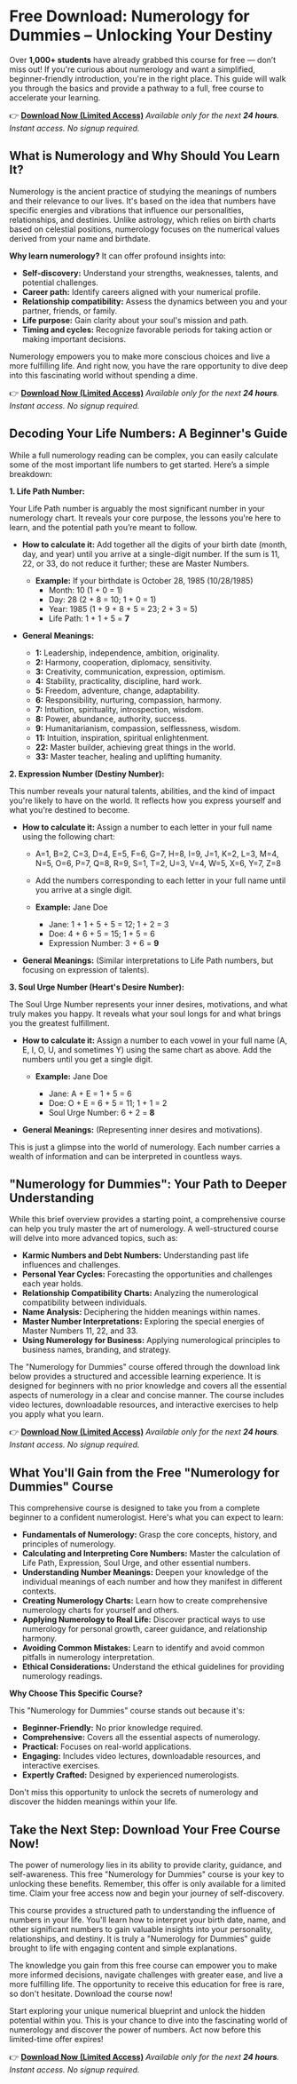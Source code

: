 # Free Download: Numerology for Dummies – Unlocking Your Destiny

Over **1,000+ students** have already grabbed this course for free — don’t miss out! If you're curious about numerology and want a simplified, beginner-friendly introduction, you're in the right place. This guide will walk you through the basics and provide a pathway to a full, free course to accelerate your learning.

👉 [**Download Now (Limited Access)**](https://udemywork.com/numerology-for-dummies)
_Available only for the next **24 hours**. Instant access. No signup required._

## What is Numerology and Why Should You Learn It?

Numerology is the ancient practice of studying the meanings of numbers and their relevance to our lives. It's based on the idea that numbers have specific energies and vibrations that influence our personalities, relationships, and destinies. Unlike astrology, which relies on birth charts based on celestial positions, numerology focuses on the numerical values derived from your name and birthdate.

**Why learn numerology?** It can offer profound insights into:

*   **Self-discovery:** Understand your strengths, weaknesses, talents, and potential challenges.
*   **Career path:** Identify careers aligned with your numerical profile.
*   **Relationship compatibility:** Assess the dynamics between you and your partner, friends, or family.
*   **Life purpose:** Gain clarity about your soul's mission and path.
*   **Timing and cycles:** Recognize favorable periods for taking action or making important decisions.

Numerology empowers you to make more conscious choices and live a more fulfilling life. And right now, you have the rare opportunity to dive deep into this fascinating world without spending a dime.

👉 [**Download Now (Limited Access)**](https://udemywork.com/numerology-for-dummies)
_Available only for the next **24 hours**. Instant access. No signup required._

## Decoding Your Life Numbers: A Beginner's Guide

While a full numerology reading can be complex, you can easily calculate some of the most important life numbers to get started. Here’s a simple breakdown:

**1. Life Path Number:**

Your Life Path number is arguably the most significant number in your numerology chart. It reveals your core purpose, the lessons you're here to learn, and the potential path you’re meant to follow.

*   **How to calculate it:** Add together all the digits of your birth date (month, day, and year) until you arrive at a single-digit number. If the sum is 11, 22, or 33, do not reduce it further; these are Master Numbers.

    *   **Example:** If your birthdate is October 28, 1985 (10/28/1985)
        *   Month: 10 (1 + 0 = 1)
        *   Day: 28 (2 + 8 = 10; 1 + 0 = 1)
        *   Year: 1985 (1 + 9 + 8 + 5 = 23; 2 + 3 = 5)
        *   Life Path: 1 + 1 + 5 = **7**

*   **General Meanings:**

    *   **1:** Leadership, independence, ambition, originality.
    *   **2:** Harmony, cooperation, diplomacy, sensitivity.
    *   **3:** Creativity, communication, expression, optimism.
    *   **4:** Stability, practicality, discipline, hard work.
    *   **5:** Freedom, adventure, change, adaptability.
    *   **6:** Responsibility, nurturing, compassion, harmony.
    *   **7:** Intuition, spirituality, introspection, wisdom.
    *   **8:** Power, abundance, authority, success.
    *   **9:** Humanitarianism, compassion, selflessness, wisdom.
    *   **11:** Intuition, inspiration, spiritual enlightenment.
    *   **22:** Master builder, achieving great things in the world.
    *   **33:** Master teacher, healing and uplifting humanity.

**2. Expression Number (Destiny Number):**

This number reveals your natural talents, abilities, and the kind of impact you're likely to have on the world. It reflects how you express yourself and what you're destined to become.

*   **How to calculate it:** Assign a number to each letter in your full name using the following chart:

    *   A=1, B=2, C=3, D=4, E=5, F=6, G=7, H=8, I=9, J=1, K=2, L=3, M=4, N=5, O=6, P=7, Q=8, R=9, S=1, T=2, U=3, V=4, W=5, X=6, Y=7, Z=8

    *   Add the numbers corresponding to each letter in your full name until you arrive at a single digit.

    *   **Example:** Jane Doe

        *   Jane: 1 + 1 + 5 + 5 = 12; 1 + 2 = 3
        *   Doe: 4 + 6 + 5 = 15; 1 + 5 = 6
        *   Expression Number: 3 + 6 = **9**

*   **General Meanings:** (Similar interpretations to Life Path numbers, but focusing on expression of talents).

**3. Soul Urge Number (Heart's Desire Number):**

The Soul Urge Number represents your inner desires, motivations, and what truly makes you happy. It reveals what your soul longs for and what brings you the greatest fulfillment.

*   **How to calculate it:** Assign a number to each vowel in your full name (A, E, I, O, U, and sometimes Y) using the same chart as above. Add the numbers until you get a single digit.

    *   **Example:** Jane Doe

        *   Jane: A + E = 1 + 5 = 6
        *   Doe: O + E = 6 + 5 = 11; 1 + 1 = 2
        *   Soul Urge Number: 6 + 2 = **8**

*   **General Meanings:** (Representing inner desires and motivations).

This is just a glimpse into the world of numerology. Each number carries a wealth of information and can be interpreted in countless ways.

## "Numerology for Dummies": Your Path to Deeper Understanding

While this brief overview provides a starting point, a comprehensive course can help you truly master the art of numerology. A well-structured course will delve into more advanced topics, such as:

*   **Karmic Numbers and Debt Numbers:** Understanding past life influences and challenges.
*   **Personal Year Cycles:** Forecasting the opportunities and challenges each year holds.
*   **Relationship Compatibility Charts:** Analyzing the numerological compatibility between individuals.
*   **Name Analysis:** Deciphering the hidden meanings within names.
*   **Master Number Interpretations:** Exploring the special energies of Master Numbers 11, 22, and 33.
*   **Using Numerology for Business:** Applying numerological principles to business names, branding, and strategy.

The "Numerology for Dummies" course offered through the download link below provides a structured and accessible learning experience. It is designed for beginners with no prior knowledge and covers all the essential aspects of numerology in a clear and concise manner. The course includes video lectures, downloadable resources, and interactive exercises to help you apply what you learn.

👉 [**Download Now (Limited Access)**](https://udemywork.com/numerology-for-dummies)
_Available only for the next **24 hours**. Instant access. No signup required._

## What You'll Gain from the Free "Numerology for Dummies" Course

This comprehensive course is designed to take you from a complete beginner to a confident numerologist. Here's what you can expect to learn:

*   **Fundamentals of Numerology:** Grasp the core concepts, history, and principles of numerology.
*   **Calculating and Interpreting Core Numbers:** Master the calculation of Life Path, Expression, Soul Urge, and other essential numbers.
*   **Understanding Number Meanings:** Deepen your knowledge of the individual meanings of each number and how they manifest in different contexts.
*   **Creating Numerology Charts:** Learn how to create comprehensive numerology charts for yourself and others.
*   **Applying Numerology to Real Life:** Discover practical ways to use numerology for personal growth, career guidance, and relationship harmony.
*   **Avoiding Common Mistakes:** Learn to identify and avoid common pitfalls in numerology interpretation.
*   **Ethical Considerations:** Understand the ethical guidelines for providing numerology readings.

**Why Choose This Specific Course?**

This "Numerology for Dummies" course stands out because it's:

*   **Beginner-Friendly:** No prior knowledge required.
*   **Comprehensive:** Covers all the essential aspects of numerology.
*   **Practical:** Focuses on real-world applications.
*   **Engaging:** Includes video lectures, downloadable resources, and interactive exercises.
*   **Expertly Crafted:** Designed by experienced numerologists.

Don't miss this opportunity to unlock the secrets of numerology and discover the hidden meanings within your life.

## Take the Next Step: Download Your Free Course Now!

The power of numerology lies in its ability to provide clarity, guidance, and self-awareness. This free "Numerology for Dummies" course is your key to unlocking these benefits. Remember, this offer is only available for a limited time. Claim your free access now and begin your journey of self-discovery.

This course provides a structured path to understanding the influence of numbers in your life. You'll learn how to interpret your birth date, name, and other significant numbers to gain valuable insights into your personality, relationships, and destiny. It is truly a "Numerology for Dummies" guide brought to life with engaging content and simple explanations.

The knowledge you gain from this free course can empower you to make more informed decisions, navigate challenges with greater ease, and live a more fulfilling life. The opportunity to receive this education for free is rare, so don't hesitate. Download the course now!

Start exploring your unique numerical blueprint and unlock the hidden potential within you. This is your chance to dive into the fascinating world of numerology and discover the power of numbers. Act now before this limited-time offer expires!

👉 [**Download Now (Limited Access)**](https://udemywork.com/numerology-for-dummies)
_Available only for the next **24 hours**. Instant access. No signup required._
